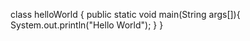 class helloWorld { 
  public static void main(String args[]){
    System.out.println("Hello World");
  }
}
